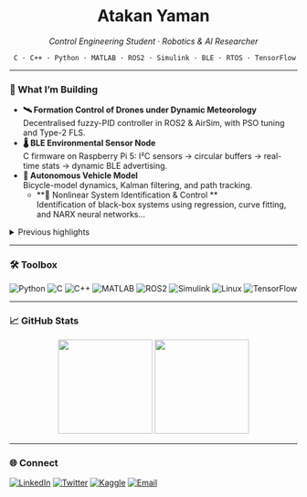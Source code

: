 <h1 align="center">Atakan Yaman</h1>

<p align="center">
  <em> Control Engineering Student · Robotics & AI Researcher</em>
</p>

<div align="center">
  <code> C · C++ · Python · MATLAB · ROS2 · Simulink · BLE · RTOS · TensorFlow </code>
</div>

---

### 🔭 What I’m Building

- **🛰️ Formation Control of Drones under Dynamic Meteorology**  
  Decentralised fuzzy-PID controller in ROS2 & AirSim, with PSO tuning and Type-2 FLS.
- **🌡️ BLE Environmental Sensor Node**  
  C firmware on Raspberry Pi 5: I²C sensors → circular buffers → real-time stats → dynamic BLE advertising.
- **🚗 Autonomous Vehicle Model**  
  Bicycle-model dynamics, Kalman filtering, and path tracking.
  - **🧠 Nonlinear System Identification & Control **  
  Identification of black-box systems using regression, curve fitting, and NARX neural networks...


<details>
<summary>Previous highlights</summary>

- **Neuron-based Non-linear PID controller** (MATLAB)  
- **GPU-accelerated image segmentation—<a href="https://github.com/mmf-code/Watershed_tuto">Watershed_tuto</a>**
</details>

---

### 🛠️ Toolbox

![Python](https://img.shields.io/badge/-Python-3776AB?style=flat&logo=python&logoColor=white)
![C](https://img.shields.io/badge/-C-A8B9CC?style=flat&logo=c&logoColor=white)
![C++](https://img.shields.io/badge/-C++-00599C?style=flat&logo=c%2B%2B&logoColor=white)
![MATLAB](https://img.shields.io/badge/-MATLAB-0076A8?style=flat&logo=mathworks&logoColor=white)
![ROS2](https://img.shields.io/badge/-ROS2-22314E?style=flat&logo=ros&logoColor=white)
![Simulink](https://img.shields.io/badge/-Simulink-f47721?style=flat&logoColor=white)
![Linux](https://img.shields.io/badge/-Linux-000000?style=flat&logo=linux&logoColor=white)
![TensorFlow](https://img.shields.io/badge/-TensorFlow-FF6F00?style=flat&logo=tensorflow&logoColor=white)

---

### 📈 GitHub Stats

<p align="center">
  <img src="https://github-readme-stats.vercel.app/api?username=mmf-code&theme=transparent&hide_border=true&show_icons=true&count_private=true" height="165"/>
  <img src="https://github-readme-stats.vercel.app/api/top-langs/?username=mmf-code&layout=compact&theme=transparent&hide_border=true" height="165"/>
</p>

---

### 🌐 Connect

[![LinkedIn](https://img.shields.io/badge/-LinkedIn-0A66C2?style=for-the-badge&logo=linkedin&logoColor=white)](https://linkedin.com/in/atakanyaman)
[![Twitter](https://img.shields.io/badge/-Twitter-1DA1F2?style=for-the-badge&logo=twitter&logoColor=white)](https://twitter.com/atakanyn)
[![Kaggle](https://img.shields.io/badge/-Kaggle-20BEFF?style=for-the-badge&logo=kaggle&logoColor=white)](https://kaggle.com/mentalmindf)
[![Email](https://img.shields.io/badge/-Email-D14836?style=for-the-badge&logo=gmail&logoColor=white)](mailto:atakan.yamana@gmail.com)

<!-- Optional activity graph -->
<!--
![GitHub Activity Graph](https://github-readme-activity-graph.vercel.app/graph?username=mmf-code&theme=github-compact)
-->
